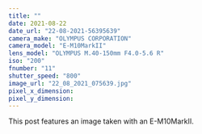 ```yaml
---
title: ""
date: 2021-08-22
date_url: "22-08-2021-56395639"
camera_make: "OLYMPUS CORPORATION"
camera_model: "E-M10MarkII"
lens_model: "OLYMPUS M.40-150mm F4.0-5.6 R"
iso: "200"
fnumber: "11"
shutter_speed: "800"
image_url: "22_08_2021_075639.jpg"
pixel_x_dimension: 
pixel_y_dimension: 
---
```


This post features an image taken with an E-M10MarkII.